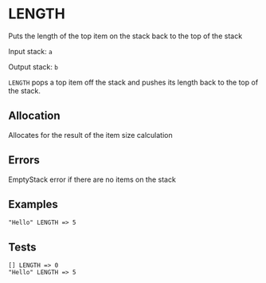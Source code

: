 # LENGTH

Puts the length of the top item on the stack back to the top of the stack

Input stack: `a`

Output stack: `b`

`LENGTH` pops a top item off the stack and pushes its length back to the
top of the stack.

## Allocation

Allocates for the result of the item size calculation

## Errors

EmptyStack error if there are no items on the stack

## Examples

```
"Hello" LENGTH => 5
```

## Tests

```
[] LENGTH => 0
"Hello" LENGTH => 5
```
